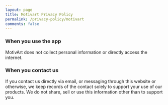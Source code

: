 ```yaml
---
layout: page
title: Motivart Privacy Policy
permalink: /privacy-policy/motivart
comments: false
---
```


### When you use the app
MotivArt does not collect personal information or directly access the internet.

### When you contact us
If you contact us directly via email, or messaging through this website or otherwise, we keep records of the contact solely to support your use of our products. We do not share, sell or use this information other than to support you.
